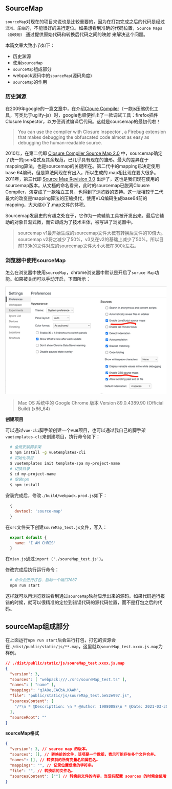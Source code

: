 ## SourceMap

`sourceMap`对现在的项目来说也是比较重要的，因为在打包完成之后的代码是经过`混淆`、`压缩`的，不能很好的进行定位。如果想看到准确的代码位置，`Source Maps（源映射）` 通过提供原始代码和转换后代码之间的映射 来解决这个问题。

本篇文章大致小节如下：

- 历史渊源
- 使用`sourceMap`
- `sourceMap`组成部分
- webpack源码中的`sourceMap`(源码角度)
- `sourceMap`的作用

### 历史渊源

在2009年google的一篇[文章](https://googlecode.blogspot.com/2009/11/introducing-closure-tools.html)中，在介绍[Cloure Compiler](https://developers.google.com/closure/compiler/?hl=zh-CN)（一款js压缩优化工具，可类比于uglify-js）时，google也顺便推出了一款调试工具：firefox插件Closure Inspector，以方便调试编译后代码。这就是sourcemap的最初代啦！

> You can use the compiler with Closure Inspector , a Firebug extension that makes debugging the obfuscated code almost as easy as debugging the human-readable source.

2010年，在第二代即 [Closure Compiler Source Map 2.0](https://docs.google.com/document/d/1xi12LrcqjqIHTtZzrzZKmQ3lbTv9mKrN076UB-j3UZQ/edit?hl=en_US) 中，sourcemap确定了统一的json格式及其余规范，已几乎具有现在的雏形。最大的差异在于mapping算法，也是sourcemap的关键所在。第二代中的mapping已决定使用base 64编码，但是算法同现在有出入，所以生成的.map相比现在要大很多。
2011年，第三代即 [Source Map Revision 3.0](https://docs.google.com/document/d/1U1RGAehQwRypUTovF1KRlpiOFze0b-_2gc6fAH0KY0k/edit?hl=en_US&pli=1&pli=1#heading=h.3l2f9su3ov2l) 出炉了，这也是我们现在使用的sourcemap版本。从文档的命名看来，此时的sourcemap已脱离Clousre Compiler，演变成了一款独立工具，也得到了浏览器的支持。这一版相较于二代最大的改变是mapping算法的压缩换代，使用VLQ编码生成base64前的mapping，大大缩小了.map文件的体积。

Sourcemap发展史的有趣之处在于，它作为一款辅助工具被开发出来。最后它辅助的对象日渐式微，而它却成为了技术主体，被写进了浏览器中。

> sourcemap v1最开始生成的sourcemap文件大概有转换后文件的10倍大。sourcemap v2将之减少了50%，v3又在v2的基础上减少了50%。所以目前133k的文件对应的sourcemap文件大小大概在300k左右。

### 浏览器中使用sourceMap

怎么在浏览器中使用`sourceMap`，chrome浏览器中默认是开启了`soruce Map`功能。如果被关闭可以手动开启，下图所示：

![soruce Map](./images/sourceMap.jpg)

> Mac OS 系统中的 Google Chrome 版本 Version 89.0.4389.90 (Official Build) (x86_64)

**创建项目**

可以通过`vue-cli`脚手架创建一个vue项目，也可以通过我自己的脚手架`vuetemplates-cli`来创建项目，执行命令如下：

```bash
  # 全局安装脚手架
  $ npm install -g vuetemplates-cli
  # 初始化项目
  $ vuetemplates init template-spa my-project-name
  # 切换目录
  $ cd my-project-name
  # 安装npm
  $ npm install
```

安装完成后，修改`./build/webpack.prod.js`如下：

```js
  {
    devtool: 'source-map'
  }
```

在`src`文件夹下创建`soureMap_test.js`文件，写入：

```js
  export default {
    name: 'I AM CHRIS'
  }
```

在`mian.js`通过`import ('./soureMap_test.js')`。

修改完成后执行运行命令：

```bash
  # 命令会进行打包、启动一个端口7087
  npm run start
```

这样就可以再浏览器端看到通过`sourceMap`映射显示出来的源码。如果代码运行报错的时候，就可以很精准的定位到错误代码的源代码位置，而不是打包之后的代码。

## sourceMap组成部分

在上面运行`npm run start`后会进行打包，打包的资源会在`./dist/public/static/js/**.map`，这里就以`soureMap_test.xxxx.js.map`为样例。

```json
// ./dist/public/static/js/soureMap_test.xxxx.js.map
{
  "version": 3,
  "sources": [ "webpack:///./src/soureMap_test.ts" ],
  "names": [ "name" ],
  "mappings": "qJAOe,CACbA,KAAM",
  "file": "public/static/js/soureMap_test.be52e997.js",
  "sourcesContent": [
    "/*\n * @Descripttion: \n * @Author: 19080088\n * @Date: 2021-03-30 17:24:57\n * @LastEditors: 19080088\n * @LastEditTime: 2021-03-30 17:32:26\n */\nexport default {\n  name: 'I AM CHRIS'\n}"
  ],
  "sourceRoot": ""
}
```

**sourceMap格式**

```json
{ 
  "version": 3, // source map 的版本。
  "sources": [], // 转换前的文件，该项是一个数组，表示可能存在多个文件合并。
  "names": [], // 转换前的所有变量名和属性名。
  "mappings": "", // 记录位置信息的字符串。
  "file": "", // 转换后的文件名。
  "sourcesContent": [""] // 转换前文件的内容，当没有配置 sources 的时候会使用该项。
}
```

